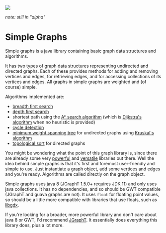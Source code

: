 
[![](https://jitpack.io/v/earlygrey/simple-graphs.svg)](https://jitpack.io/#space.earlygrey/simple-graphs)

*note: still in "alpha"*

# Simple Graphs

Simple graphs is a java library containing basic graph data structures and algorithms.

It has two types of graph data structures representing undirected and directed graphs. Each of these provides methods for adding and removing vertices and edges, for retrieving edges, and for accessing collections of its vertices and edges. All graphs in simple graphs are weighted and (of course) simple.

Algorithms implemented are:
- [breadth first search](https://en.wikipedia.org/wiki/Breadth-first_search)
- [depth first search](https://en.wikipedia.org/wiki/Depth-first_search)
- shortest path using the [A* search algorithm](https://en.wikipedia.org/wiki/A*_search_algorithm) (which is [Dijkstra's algorithm](https://en.wikipedia.org/wiki/Dijkstra%27s_algorithm) when no heuristic is provided)
- [cycle detection](https://en.wikipedia.org/wiki/Cycle_(graph_theory)#Cycle_detection)
- [minimum weight spanning tree](https://en.wikipedia.org/wiki/Minimum_spanning_tree) for undirected graphs using [Kruskal's algorithm](https://en.wikipedia.org/wiki/Kruskal%27s_algorithm)
- [topological sort](https://en.wikipedia.org/wiki/Topological_sorting) for directed graphs

You might be wondering what the point of this graph library is, since there are already some very [powerful](https://jgrapht.org/) and [versatile](https://github.com/google/guava/wiki/GraphsExplained) libraries out there. Well the idea behind simple graphs is that it's first and foremost user-friendly and simple to use. Just instantiate a graph object, add some vertices and edges and you're ready. Algorithms are called directly on the graph object.

Simple graphs uses java 8 (JGraphT 1.5.0+ requires JDK 11) and only uses java collections. It has no dependencies, and so should be GWT compatible (JGraphT and guava graphs are not). It uses `float` for floating point values, so should be a little more compatible with libraries that use floats, such as [libgdx](https://github.com/libgdx/libgdx).


If you're looking for a broader, more powerful library and don't care about java 8 or GWT, I'd recommend [JGraphT](https://jgrapht.org/). It essentially does everything this library does, plus a lot more.
